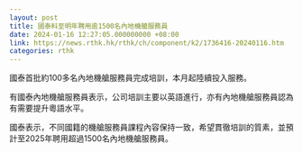 ```yaml
---
layout: post
title: 國泰料至明年聘用逾1500名內地機艙服務員
date: 2024-01-16 12:27:05.000000000 +08:00
link: https://news.rthk.hk/rthk/ch/component/k2/1736416-20240116.htm
categories: rthk
---
```


國泰首批約100多名內地機艙服務員完成培訓，本月起陸續投入服務。

有國泰內地機艙服務員表示，公司培訓主要以英語進行，亦有內地機艙服務員認為有需要提升粵語水平。

國泰表示，不同國籍的機艙服務員課程內容保持一致，希望貫徹培訓的質素，並預計至2025年聘用超過1500名內地機艙服務員。
